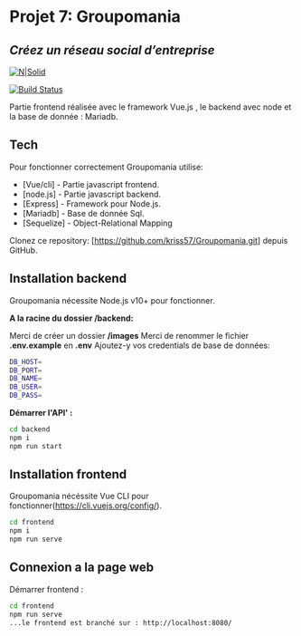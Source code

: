 # Projet 7: Groupomania

## _Créez un réseau social d’entreprise_

[![N|Solid](https://cldup.com/dTxpPi9lDf.thumb.png)](https://nodesource.com/products/nsolid)

[![Build Status](https://travis-ci.org/joemccann/dillinger.svg?branch=master)](https://github.com/kriss57/Groupomania.git)

Partie frontend réalisée avec le framework Vue.js , le backend avec node et la base de donnée : Mariadb.

## Tech

Pour fonctionner correctement Groupomania utilise:

- [Vue/cli] - Partie javascript frontend.
- [node.js] - Partie javascript backend.
- [Express] - Framework pour Node.js.
- [Mariadb] - Base de donnée Sql.
- [Sequelize] - Object-Relational Mapping

Clonez ce repository: [https://github.com/kriss57/Groupomania.git] depuis GitHub.

## Installation backend

Groupomania nécessite Node.js v10+ pour fonctionner.

**A la racine du dossier /backend:**

Merci de créer un dossier **/images**
Merci de renommer le fichier **.env.example** en **.env**
Ajoutez-y vos credentials de base de données:

```sh
DB_HOST=
DB_PORT=
DB_NAME=
DB_USER=
DB_PASS=
```

**Démarrer l'API' :**

```sh
cd backend
npm i
npm run start
```

## Installation frontend

Groupomania nécéssite Vue CLI pour fonctionner(https://cli.vuejs.org/config/).

```sh
cd frontend
npm i
npm run serve
```

## Connexion a la page web

Démarrer frontend :

```sh
cd frontend
npm run serve
...le frontend est branché sur : http://localhost:8080/
```

